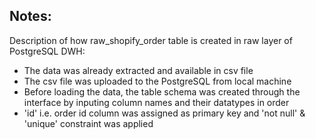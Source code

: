 ## Notes: ##

Description of how raw_shopify_order table is created in raw layer of PostgreSQL DWH:
* The data was already extracted and available in csv file
* The csv file was uploaded to the PostgreSQL from local machine
* Before loading the data, the table schema was created through the interface by inputing column names and their datatypes in order
* 'id' i.e. order id column was assigned as primary key and 'not null' & 'unique' constraint was applied
